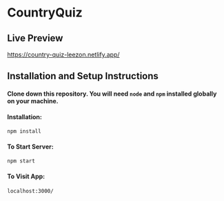 
# CountryQuiz
## Live Preview 

   https://country-quiz-leezon.netlify.app/

## Installation and Setup Instructions

 ####   Clone down this repository. You will need `node` and `npm` installed globally on your machine.
    
#### Installation:

`npm install`  

#### To Start Server:

`npm start`  

#### To Visit App:

`localhost:3000/`  